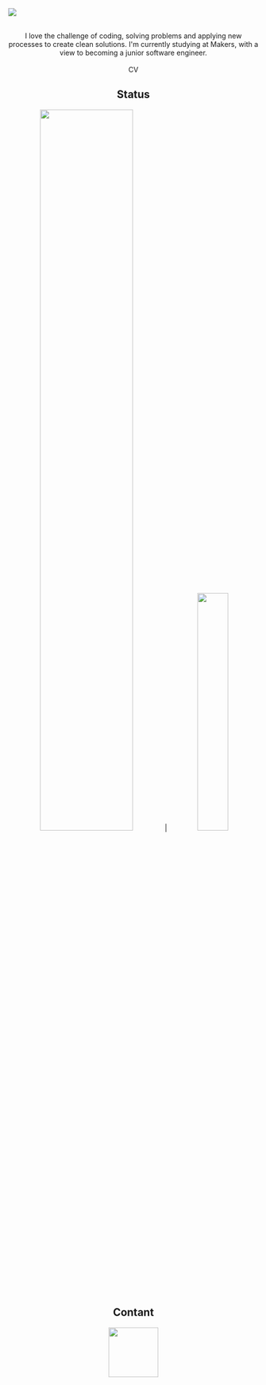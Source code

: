 <img src="https://user-images.githubusercontent.com/71974361/110016201-ad00d000-7d1c-11eb-93e4-c970d5ab2472.jpg">
<br />
<br />
<p align="center">I love the challenge of coding, solving problems and applying new processes to create clean solutions. I'm currently studying at Makers, with a view to becoming a junior software engineer.</ p> 
<br />  
<br />
<a link="https://github.com/Ben-glitch-cloud/CV">CV</a>
<br /> 
 
 <h2 align="center">Status</h2>

<p align="center"><img width=61% src="https://github-readme-stats.vercel.app/api?username=Ben-glitch-cloud&show_icons=true&theme=tokyonight"> | <img width=35% src="https://github-readme-stats.vercel.app/api/top-langs/?username=Ben-glitch-cloud&langs_count=5&theme=tokyonight"></p>

 <h2 align="center"> Contant </h2> 
 
<p align="center"><a href="https://www.linkedin.com/in/benedictlawrence/"><img src="https://user-images.githubusercontent.com/71974361/109997928-a2d4d680-7d08-11eb-982c-15ca09a5776d.png" width=100px></p>

